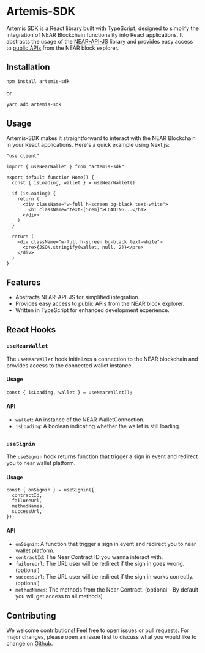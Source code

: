 # Artemis-SDK

Artemis SDK is a React library built with TypeScript, designed to simplify the integration of NEAR Blockchain functionality into React applications. It abstracts the usage of the [NEAR-API-JS](https://docs.near.org/tools/near-api-js/quick-reference#what-is-near-api-js) library and provides easy access to [public APIs](https://api.nearblocks.io/api-docs/) from the NEAR block explorer.

## Installation

```bash
npm install artemis-sdk
```

or

```bash
yarn add artemis-sdk
```

## Usage

Artemis-SDK makes it straightforward to interact with the NEAR Blockchain in your React applications. Here's a quick example using Next.js:

```tsx
"use client"

import { useNearWallet } from "artemis-sdk"

export default function Home() {
  const { isLoading, wallet } = useNearWallet()

  if (isLoading) {
    return (
      <div className="w-full h-screen bg-black text-white">
        <h1 className="text-[5rem]">LOADING...</h1>
      </div>
    )
  }

  return (
    <div className="w-full h-screen bg-black text-white">
      <pre>{JSON.stringify(wallet, null, 2)}</pre>
    </div>
  )
}
```

## Features

- Abstracts NEAR-API-JS for simplified integration.
- Provides easy access to public APIs from the NEAR block explorer.
- Written in TypeScript for enhanced development experience.

## React Hooks

### `useNearWallet`

The `useNearWallet` hook initializes a connection to the NEAR blockchain and provides access to the connected wallet instance.

#### Usage

```tsx
const { isLoading, wallet } = useNearWallet();
```

#### API

- `wallet`: An instance of the NEAR WalletConnection.
- `isLoading`: A boolean indicating whether the wallet is still loading.

<!-- To add a separator line -->
##
<!-- To add a separator line -->

### `useSignin`

The `useSignin` hook returns function that trigger a sign in event and redirect you to near wallet platform.

#### Usage

```tsx
const { onSignin } = useSignin({
  contractId,
  failureUrl,
  methodNames,
  successUrl,
});
```

#### API

- `onSignin`: A function that trigger a sign in event and redirect you to near wallet platform.
- `contractId`: The Near Contract ID you wanna interact with.
- `failureUrl`: The URL user will be redirect if the sign in goes wrong. (optional)
- `successUrl`: The URL user will be redirect if the sign in works correctly. (optional)
- `methodNames`: The methods from the Near Contract. (optional - By default you will get access to all methods)

<!-- Add more hooks information here . -->
<!-- To add a separator line -->
##
<!-- To add a separator line -->

## Contributing

We welcome contributions! Feel free to open issues or pull requests. For major changes, please open an issue first to discuss what you would like to change on [Github](https://github.com/RamboGj/artemis).